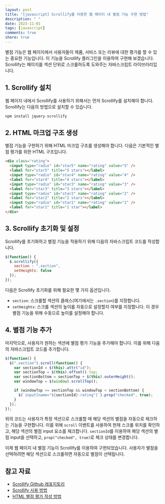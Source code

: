 ```yaml
---
layout: post
title: "[javascript] Scrollify를 이용한 웹 페이지 내 별점 기능 구현 방법"
description: " "
date: 2023-11-01
tags: [javascript]
comments: true
share: true
---
```


별점 기능은 웹 페이지에서 사용자들이 제품, 서비스 또는 리뷰에 대한 평가를 할 수 있는 중요한 기능입니다. 이 기능을 Scrollify 플러그인을 이용하여 구현해 보겠습니다. Scrollify는 페이지를 섹션 단위로 스크롤하도록 도와주는 자바스크립트 라이브러리입니다.

## 1. Scrollify 설치

웹 페이지 내에서 Scrollify를 사용하기 위해서는 먼저 Scrollify를 설치해야 합니다. Scrollify는 다음의 방법으로 설치할 수 있습니다.

```javascript
npm install jquery-scrollify
```

## 2. HTML 마크업 구조 생성

별점 기능을 구현하기 위해 HTML 마크업 구조를 생성해야 합니다. 다음은 기본적인 별점 평가를 위한 HTML 구조입니다.

```html
<div class="rating">
  <input type="radio" id="star5" name="rating" value="5" />
  <label for="star5" title="5 stars"></label>
  <input type="radio" id="star4" name="rating" value="4" />
  <label for="star4" title="4 stars"></label>
  <input type="radio" id="star3" name="rating" value="3" />
  <label for="star3" title="3 stars"></label>
  <input type="radio" id="star2" name="rating" value="2" />
  <label for="star2" title="2 stars"></label>
  <input type="radio" id="star1" name="rating" value="1" />
  <label for="star1" title="1 star"></label>
</div>
```

## 3. Scrollify 초기화 및 설정

Scrollify를 초기화하고 별점 기능을 적용하기 위해 다음의 자바스크립트 코드를 작성합니다.

```javascript
$(function() {
  $.scrollify({
    section : ".section",
    setHeights: false
  });
});
```

다음은 Scrollify 초기화를 위해 필요한 몇 가지 옵션입니다.

- `section`: 스크롤할 섹션의 클래스(여기에서는 `.section`)를 지정합니다.
- `setHeights`: 스크롤 섹션의 높이를 자동으로 설정할지 여부를 지정합니다. 이 경우 별점 기능을 위해 수동으로 높이를 설정해야 합니다.

## 4. 별점 기능 추가

마지막으로, 사용자가 원하는 섹션에 별점 평가 기능을 추가해야 합니다. 이를 위해 다음의 자바스크립트 코드를 추가합니다.

```javascript
$(function() {
  $(".section").scroll(function() {
    var sectionId = $(this).attr("id");
    var sectionTop = $(this).offset().top;
    var sectionBottom = sectionTop + $(this).outerHeight();
    var windowTop = $(window).scrollTop();

    if (windowTop >= sectionTop && windowTop < sectionBottom) {
      $(`input[name="${sectionId}-rating"]`).prop("checked", true);
    }
  });
});
```

위의 코드는 사용자가 특정 섹션으로 스크롤할 때 해당 섹션의 별점을 자동으로 체크하는 기능을 구현합니다. 이를 위해 `scroll` 이벤트를 사용하여 현재 스크롤 위치를 확인하고, 해당 섹션의 별점 input 요소를 체크합니다. `sectionId`를 이용하여 해당 섹션의 별점 input을 선택하고, `prop("checked", true)`로 체크 상태를 변경합니다.

이제 웹 페이지 내 별점 기능이 Scrollify를 이용하여 구현되었습니다. 사용자가 별점을 선택하려면 해당 섹션으로 스크롤하면 자동으로 별점이 선택됩니다.

## 참고 자료

- [Scrollify Github 레포지토리](https://github.com/lukehaas/Scrollify)
- [Scrollify 사용 방법](https://scrollify.dev/)
- [HTML 별점 평가 작성 방법](https://www.w3schools.com/howto/howto_css_star_rating.asp)